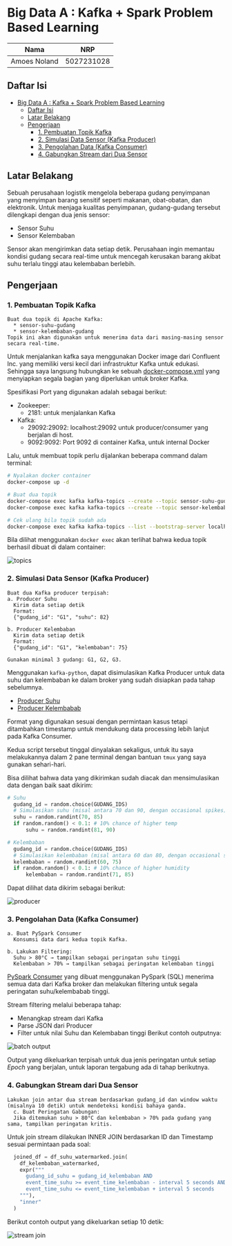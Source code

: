 # Big Data A : Kafka + Spark Problem Based Learning

Nama | NRP
---|---
Amoes Noland | 5027231028

## Daftar Isi

- [Big Data A : Kafka + Spark Problem Based Learning](#big-data-a--kafka--spark-problem-based-learning)
  - [Daftar Isi](#daftar-isi)
  - [Latar Belakang](#latar-belakang)
  - [Pengerjaan](#pengerjaan)
    - [1. Pembuatan Topik Kafka](#1-pembuatan-topik-kafka)
    - [2. Simulasi Data Sensor (Kafka Producer)](#2-simulasi-data-sensor-kafka-producer)
    - [3. Pengolahan Data (Kafka Consumer)](#3-pengolahan-data-kafka-consumer)
    - [4. Gabungkan Stream dari Dua Sensor](#4-gabungkan-stream-dari-dua-sensor)

## Latar Belakang

Sebuah perusahaan logistik mengelola beberapa gudang penyimpanan yang menyimpan barang sensitif seperti makanan, obat-obatan, dan elektronik. Untuk menjaga kualitas penyimpanan, gudang-gudang tersebut dilengkapi dengan dua jenis sensor:

* Sensor Suhu
* Sensor Kelembaban

Sensor akan mengirimkan data setiap detik. Perusahaan ingin memantau kondisi gudang secara real-time untuk mencegah kerusakan barang akibat suhu terlalu tinggi atau kelembaban berlebih.

## Pengerjaan

### 1. Pembuatan Topik Kafka

```
Buat dua topik di Apache Kafka:
  * sensor-suhu-gudang
  * sensor-kelembaban-gudang
Topik ini akan digunakan untuk menerima data dari masing-masing sensor secara real-time.
```

Untuk menjalankan kafka saya menggunakan Docker image dari Confluent Inc. yang memiliki versi kecil dari infrastruktur Kafka untuk edukasi. Sehingga saya langsung hubungkan ke sebuah [docker-compose.yml](docker-compose.yml) yang menyiapkan segala bagian yang diperlukan untuk broker Kafka.

Spesifikasi Port yang digunakan adalah sebagai berikut:

* Zookeeper:
  * 2181: untuk menjalankan Kafka
* Kafka:
  * 29092:29092: localhost:29092 untuk producer/consumer yang berjalan di host.
  * 9092:9092: Port 9092 di container Kafka, untuk internal Docker


Lalu, untuk membuat topik perlu dijalankan beberapa command dalam terminal:
```sh
# Nyalakan docker container
docker-compose up -d

# Buat dua topik
docker-compose exec kafka kafka-topics --create --topic sensor-suhu-gudang --bootstrap-server localhost:9092 --partitions 1 --replication-factor 1
docker-compose exec kafka kafka-topics --create --topic sensor-kelembaban-gudang --bootstrap-server localhost:9092 --partitions 1 --replication-factor 1

# Cek ulang bila topik sudah ada
docker-compose exec kafka kafka-topics --list --bootstrap-server localhost:9092
```

Bila dilihat menggunakan `docker exec` akan terlihat bahwa kedua topik berhasil dibuat di dalam container:

![topics](assets/image.png)

### 2. Simulasi Data Sensor (Kafka Producer)

```
Buat dua Kafka producer terpisah:
a. Producer Suhu
  Kirim data setiap detik
  Format:
  {"gudang_id": "G1", "suhu": 82}

b. Producer Kelembaban
  Kirim data setiap detik
  Format:
  {"gudang_id": "G1", "kelembaban": 75}

Gunakan minimal 3 gudang: G1, G2, G3.
```

Menggunakan `kafka-python`, dapat disimulasikan Kafka Producer untuk data suhu dan kelembaban ke dalam broker yang sudah disiapkan pada tahap sebelumnya.

* [Producer Suhu](pub/producer_suhu.py)
* [Producer Kelembabab](pub/producer_kelembaban.py)

Format yang digunakan sesuai dengan permintaan kasus tetapi ditambahkan timestamp untuk mendukung data processing lebih lanjut pada Kafka Consumer.

Kedua script tersebut tinggal dinyalakan sekaligus, untuk itu saya melakukannya dalam 2 pane terminal dengan bantuan `tmux` yang saya gunakan sehari-hari.

Bisa dilihat bahwa data yang dikirimkan sudah diacak dan mensimulasikan data dengan baik saat dikirim:
```py
# Suhu
  gudang_id = random.choice(GUDANG_IDS)
  # Simulasikan suhu (misal antara 70 dan 90, dengan occasional spikes)
  suhu = random.randint(70, 85)
  if random.random() < 0.1: # 10% chance of higher temp
      suhu = random.randint(81, 90)

# Kelembaban
  gudang_id = random.choice(GUDANG_IDS)
  # Simulasikan kelembaban (misal antara 60 dan 80, dengan occasional spikes)
  kelembaban = random.randint(60, 75)
  if random.random() < 0.1: # 10% chance of higher humidity
      kelembaban = random.randint(71, 85)
```

Dapat dilihat data dikirim sebagai berikut:

![producer](assets/image_2.png)

### 3. Pengolahan Data (Kafka Consumer)

```
a. Buat PySpark Consumer
  Konsumsi data dari kedua topik Kafka.

b. Lakukan Filtering:
  Suhu > 80°C → tampilkan sebagai peringatan suhu tinggi
  Kelembaban > 70% → tampilkan sebagai peringatan kelembaban tinggi
```

[PySpark Consumer](/sub/consumer_pyspark.py) yang dibuat menggunakan PySpark (SQL) menerima semua data dari Kafka broker dan melakukan filtering untuk segala peringatan suhu/kelembabab tinggi.

Stream filtering melalui beberapa tahap:
* Menangkap stream dari Kafka
* Parse JSON dari Producer
* Filter untuk nilai Suhu dan Kelembaban tinggi
Berikut contoh outputnya:

![batch output](assets/image_3.png)

Output yang dikeluarkan terpisah untuk dua jenis peringatan untuk setiap *Epoch* yang berjalan, untuk laporan tergabung ada di tahap berikutnya.

### 4. Gabungkan Stream dari Dua Sensor

```
Lakukan join antar dua stream berdasarkan gudang_id dan window waktu (misalnya 10 detik) untuk mendeteksi kondisi bahaya ganda.
  c. Buat Peringatan Gabungan:
  Jika ditemukan suhu > 80°C dan kelembaban > 70% pada gudang yang sama, tampilkan peringatan kritis.
```

Untuk join stream dilakukan INNER JOIN berdasarkan ID dan Timestamp sesuai permintaan pada soal:

```py
  joined_df = df_suhu_watermarked.join(
    df_kelembaban_watermarked,
    expr("""
      gudang_id_suhu = gudang_id_kelembaban AND
      event_time_suhu >= event_time_kelembaban - interval 5 seconds AND
      event_time_suhu <= event_time_kelembaban + interval 5 seconds
    """),
    "inner"
  )
```

Berikut contoh output yang dikeluarkan setiap 10 detik:

![stream join](assets/image_4.png)